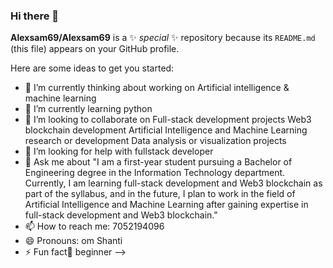 ### Hi there 👋
**Alexsam69/Alexsam69** is a ✨ _special_ ✨ repository because its `README.md` (this file) appears on your GitHub profile.

Here are some ideas to get you started:

- 🔭 I’m currently thinking about working on Artificial intelligence & machine learning 
- 🌱 I’m currently learning python 
- 👯 I’m looking to collaborate on Full-stack development projects
Web3 blockchain development
Artificial Intelligence and Machine Learning research or development
Data analysis or visualization projects
- 🤔 I’m looking for help with fullstack developer 
- 💬 Ask me about "I am a first-year student pursuing a Bachelor of Engineering degree in the Information Technology department. Currently, I am learning full-stack development and Web3 blockchain as part of the syllabus, and in the future, I plan to work in the field of Artificial Intelligence and Machine Learning after gaining expertise in full-stack development and Web3 blockchain."
- 📫 How to reach me: 7052194096 
- 😄 Pronouns: om Shanti 
- ⚡ Fun fact🔰 beginner
-->
